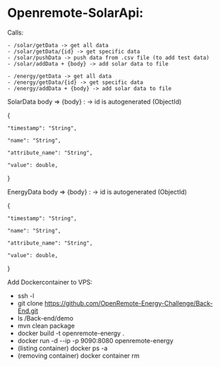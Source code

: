 # Openremote-SolarApi:
  
  Calls:
    
    - /solar/getData -> get all data
    - /solar/getData/{id} -> get specific data
    - /solar/pushData -> push data from .csv file (to add test data)
    - /solar/addData + {body} -> add solar data to file

    - /energy/getData -> get all data
    - /energy/getData/{id} -> get specific data
    - /energy/addData + {body} -> add solar data to file
    
 SolarData body => {body} : -> id is autogenerated (ObjectId)
  
  {
    
    "timestamp": "String",
    
    "name": "String",
    
    "attribute_name": "String",
    
    "value": double,
  }   
  
  EnergyData body => {body} : -> id is autogenerated (ObjectId)
  
  {
    
    "timestamp": "String",
    
    "name": "String",
    
    "attribute_name": "String",
    
    "value": double,
  } 
  
  Add Dockercontainer to VPS:
  
  - ssh <ip address> -l <user>
  - git clone https://github.com/OpenRemote-Energy-Challenge/Back-End.git
  - ls /Back-end/demo
  - mvn clean package
  - docker build -t openremote-energy .
  - docker run -d --ip <ip address> -p 9090:8080 openremote-energy
  - (listing container) docker ps -a
  - (removing container) docker container rm <container id>
